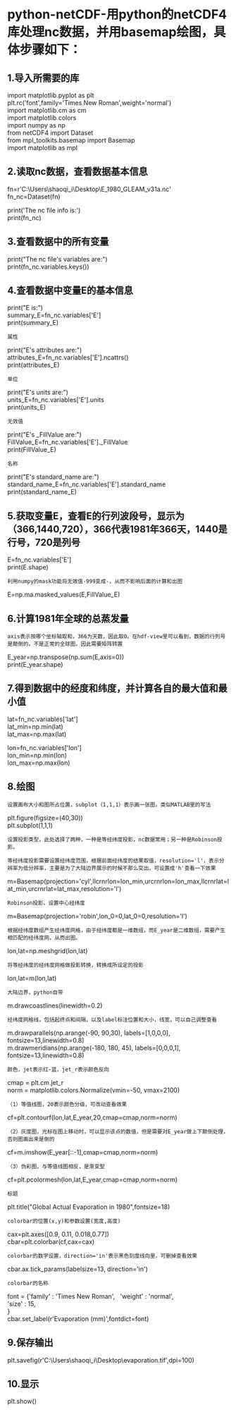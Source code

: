 python-netCDF-用python的netCDF4库处理nc数据，并用basemap绘图，具体步骤如下：
=====================================================================

1.导入所需要的库
---------------
import matplotlib.pyplot as plt <br> 
plt.rc('font',family='Times New Roman',weight='normal')  <br> 
import matplotlib.cm as cm <br> 
import matplotlib.colors <br> 
import numpy as np <br> 
from netCDF4 import Dataset <br> 
from mpl_toolkits.basemap import Basemap <br> 
import matplotlib as mpl <br> 

2.读取nc数据，查看数据基本信息
--------------------------
fn=r'C:\Users\shaoqi_i\Desktop\E_1980_GLEAM_v31a.nc' <br> 
fn_nc=Dataset(fn) <br> 

print('The nc file info is:') <br> 
print(fn_nc) <br> 

3.查看数据中的所有变量
--------------------
print("The nc file's variables are:") <br> 
print(fn_nc.variables.keys()) <br> 

4.查看数据中变量E的基本信息
-------------------------
print("E is:") <br> 
summary_E=fn_nc.variables['E'] <br> 
print(summary_E) <br> 

	属性
print("E's attributes are:") <br> 
attributes_E=fn_nc.variables['E'].ncattrs() <br> 
print(attributes_E) <br> 

	单位
print("E's units are:") <br> 
units_E=fn_nc.variables['E'].units <br> 
print(units_E) <br> 

	无效值
print("E's _FillValue are:") <br> 
FillValue_E=fn_nc.variables['E']._FillValue <br> 
print(FillValue_E) <br> 

	名称
print("E's standard_name are:") <br> 
standard_name_E=fn_nc.variables['E'].standard_name <br> 
print(standard_name_E) <br> 

5.获取变量E，查看E的行列波段号，显示为（366,1440,720），366代表1981年366天，1440是行号，720是列号
----------------------------------------------------------------------------------------
E=fn_nc.variables['E']  <br>
print(E.shape) <br>

	利用numpy的mask功能将无效值-999变成-，从而不影响后面的计算和出图
E=np.ma.masked_values(E,FillValue_E) <br>

6.计算1981年全球的总蒸发量
-------------------------------------------------------------------
	axis表示按哪个坐标轴取和，366为天数，因此取0。在hdf-view里可以看到，数据的行列号是颠倒的，不是正常的全球图，因此需要矩阵转置
E_year=np.transpose(np.sum(E,axis=0)) <br>
print(E_year.shape) <br>

7.得到数据中的经度和纬度，并计算各自的最大值和最小值
--------------------------------------------
lat=fn_nc.variables['lat'] <br>
lat_min=np.min(lat) <br>
lat_max=np.max(lat) <br>

lon=fn_nc.variables['lon'] <br>
lon_min=np.min(lon) <br>
lon_max=np.max(lon) <br>

8.绘图
---------------------------------------------------------------------------
	设置画布大小和图所占位置，subplot（1,1,1）表示画一张图，类似MATLAB里的写法
plt.figure(figsize=(40,30)) <br>
plt.subplot(1,1,1) <br>

	设置投影类型，此处选择了两种，一种是等经纬度投影，nc数据常用；另一种是Robinson投影。

	等经纬度投影需要设置经纬度范围，根据前面经纬度的结果取值，resolution='l'，表示分辨率为低分辨率，主要是为了大陆边界展示的时候不那么突出，可设置成'h'查看一下效果
m=Basemap(projection='cyl',llcrnrlon=lon_min,urcrnrlon=lon_max,llcrnrlat=lat_min,urcrnrlat=lat_max,resolution='l') <br>

	Robinson投影，设置中心经纬度
m=Basemap(projection='robin',lon_0=0,lat_0=0,resolution='l') <br>

	根据经纬度数组产生经纬度网格，由于经纬度都是一维数组，而E_year是二维数组，需要产生相匹配的经纬度网，从而出图。
lon,lat=np.meshgrid(lon,lat) <br>

	将等经纬度的经纬度网格做投影转换，转换成所设定的投影
lon,lat=m(lon,lat) <br>

	大陆边界，python自带
m.drawcoastlines(linewidth=0.2) <br>

	经纬度网格线，包括起终点和间隔，以及label标注位置和大小，线宽，可以自己调整查看
m.drawparallels(np.arange(-90, 90,30), labels=[1,0,0,0], fontsize=13,linewidth=0.8) <br>
m.drawmeridians(np.arange(-180, 180, 45), labels=[0,0,0,1], fontsize=13,linewidth=0.8) <br>

	颜色，jet表示红-蓝，jet_r表示颜色反向
cmap = plt.cm.jet_r  <br>
norm = matplotlib.colors.Normalize(vmin=-50, vmax=2100)  <br>

	（1）等值线图，20表示颜色分级，可改动查看效果
cf=plt.contourf(lon,lat,E_year,20,cmap=cmap,norm=norm)   <br>

	（2）灰度图，光标在图上移动时，可以显示该点的数值，但是需要对E_year做上下颠倒处理，否则图画出来是倒的
cf=m.imshow(E_year[::-1],cmap=cmap,norm=norm) <br>

	（3）伪彩图，与等值线图相反，是渐变型
cf=plt.pcolormesh(lon,lat,E_year,cmap=cmap,norm=norm) <br>

	标题
plt.title("Global Actual Evaporation in 1980",fontsize=18)  <br>

	colorbar的位置(x,y)和参数设置(宽度,高度)
cax=plt.axes([0.9, 0.11, 0.018,0.77])  <br>
cbar=plt.colorbar(cf,cax=cax)  <br>

	colorbar的数字设置，direction='in'表示黑色刻度线向里，可删掉查看效果
cbar.ax.tick_params(labelsize=13, direction='in')  <br>

	colorbar的名称
font = {'family' : 'Times New Roman',   
        'weight' : 'normal',  
        'size'   : 15,  
        }   <br>
cbar.set_label(r'Evaporation (mm)',fontdict=font)  <br>

9.保存输出
----------
plt.savefig(r'C:\Users\shaoqi_i\Desktop\evaporation.tif',dpi=100)  <br>

10.显示
-------
plt.show()  <br>













